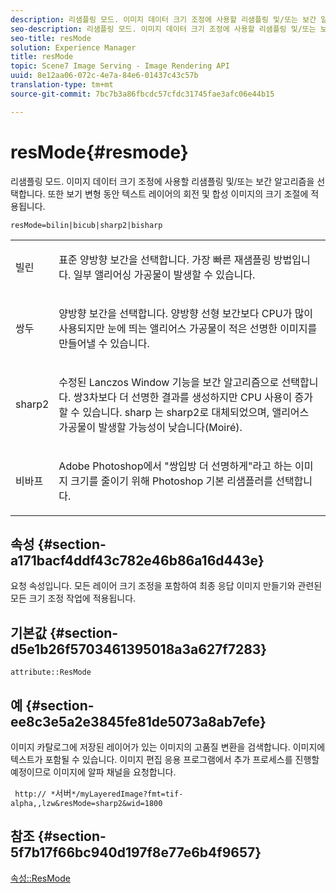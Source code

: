 ```yaml
---
description: 리샘플링 모드. 이미지 데이터 크기 조정에 사용할 리샘플링 및/또는 보간 알고리즘을 선택합니다. 또한 보기 변형 동안 텍스트 레이어의 회전 및 합성 이미지의 크기 조절에 적용됩니다.
seo-description: 리샘플링 모드. 이미지 데이터 크기 조정에 사용할 리샘플링 및/또는 보간 알고리즘을 선택합니다. 또한 보기 변형 동안 텍스트 레이어의 회전 및 합성 이미지의 크기 조절에 적용됩니다.
seo-title: resMode
solution: Experience Manager
title: resMode
topic: Scene7 Image Serving - Image Rendering API
uuid: 8e12aa06-072c-4e7a-84e6-01437c43c57b
translation-type: tm+mt
source-git-commit: 7bc7b3a86fbcdc57cfdc31745fae3afc06e44b15

---
```



# resMode{#resmode}

리샘플링 모드. 이미지 데이터 크기 조정에 사용할 리샘플링 및/또는 보간 알고리즘을 선택합니다. 또한 보기 변형 동안 텍스트 레이어의 회전 및 합성 이미지의 크기 조절에 적용됩니다.

`resMode=bilin|bicub|sharp2|bisharp`

<table id="table_FD658AC521E24EB9ADBB87F98549BC3B"> 
 <tbody> 
  <tr> 
   <td colname="col1"> <p> <span class="codeph"> 빌린 </span> </p> </td> 
   <td colname="col2"> <p>표준 양방향 보간을 선택합니다. 가장 빠른 재샘플링 방법입니다. 일부 앨리어싱 가공물이 발생할 수 있습니다. </p> </td> 
  </tr> 
  <tr> 
   <td colname="col1"> <p> <span class="codeph"> 쌍두 </span> </p> </td> 
   <td colname="col2"> <p>양방향 보간을 선택합니다. 양방향 선형 보간보다 CPU가 많이 사용되지만 눈에 띄는 앨리어스 가공물이 적은 선명한 이미지를 만들어낼 수 있습니다. </p> </td> 
  </tr> 
  <tr> 
   <td colname="col1"> <p> <span class="codeph"> sharp2 </span> </p> </td> 
   <td colname="col2"> <p>수정된 Lanczos Window 기능을 보간 알고리즘으로 선택합니다. 쌍3차보다 더 선명한 결과를 생성하지만 CPU 사용이 증가할 수 있습니다. <span class="codeph"> sharp </span> 는 <span class="codeph"> </span>sharp2로 대체되었으며, 앨리어스 가공물이 발생할 가능성이 낮습니다(Moiré). </p> </td> 
  </tr> 
  <tr> 
   <td colname="col1"> <p> <span class="codeph"> 비바프 </span> </p> </td> 
   <td colname="col2"> <p>Adobe Photoshop에서 "쌍입방 더 선명하게"라고 하는 이미지 크기를 줄이기 위해 Photoshop 기본 리샘플러를 선택합니다. </p> </td> 
  </tr> 
 </tbody> 
</table>

## 속성 {#section-a171bacf4ddf43c782e46b86a16d443e}

요청 속성입니다. 모든 레이어 크기 조정을 포함하여 최종 응답 이미지 만들기와 관련된 모든 크기 조정 작업에 적용됩니다.

## 기본값 {#section-d5e1b26f5703461395018a3a627f7283}

`attribute::ResMode`

## 예 {#section-ee8c3e5a2e3845fe81de5073a8ab7efe}

이미지 카탈로그에 저장된 레이어가 있는 이미지의 고품질 변환을 검색합니다. 이미지에 텍스트가 포함될 수 있습니다. 이미지 편집 응용 프로그램에서 추가 프로세스를 진행할 예정이므로 이미지에 알파 채널을 요청합니다.

` http:// *`서버`*/myLayeredImage?fmt=tif-alpha,,lzw&resMode=sharp2&wid=1800`

## 참조 {#section-5f7b17f66bc940d197f8e77e6b4f9657}

[속성::ResMode](../../../../../is-api/image-catalog/image-serving-api-ref/c-image-catalog-reference/c-attributes-reference/r-is-cat-resmode.md#reference-609095ef568743a086f28d87c54dafa2)
